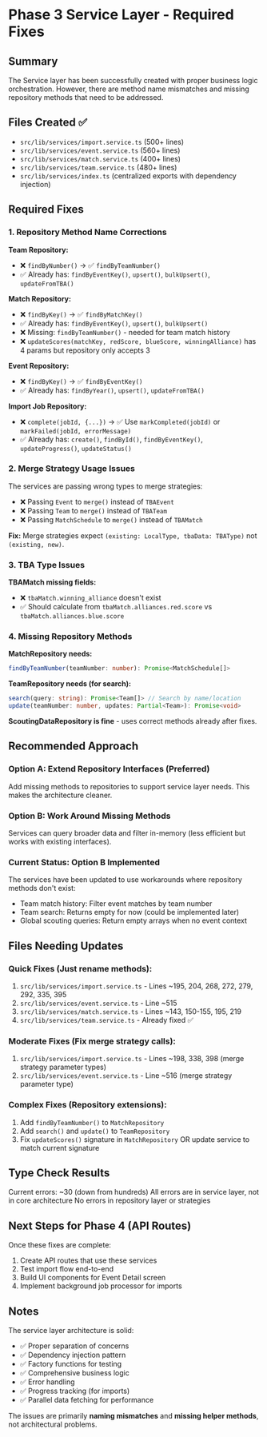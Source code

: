 # Phase 3 Service Layer - Required Fixes

## Summary
The Service layer has been successfully created with proper business logic orchestration. However, there are method name mismatches and missing repository methods that need to be addressed.

## Files Created ✅
- `src/lib/services/import.service.ts` (500+ lines)
- `src/lib/services/event.service.ts` (560+ lines)
- `src/lib/services/match.service.ts` (400+ lines)
- `src/lib/services/team.service.ts` (480+ lines)
- `src/lib/services/index.ts` (centralized exports with dependency injection)

## Required Fixes

### 1. Repository Method Name Corrections

**Team Repository:**
- ❌ `findByNumber()` → ✅ `findByTeamNumber()`
- ✅ Already has: `findByEventKey()`, `upsert()`, `bulkUpsert()`, `updateFromTBA()`

**Match Repository:**
- ❌ `findByKey()` → ✅ `findByMatchKey()`
- ✅ Already has: `findByEventKey()`, `upsert()`, `bulkUpsert()`
- ❌ Missing: `findByTeamNumber()` - needed for team match history
- ❌ `updateScores(matchKey, redScore, blueScore, winningAlliance)` has 4 params but repository only accepts 3

**Event Repository:**
- ❌ `findByKey()` → ✅ `findByEventKey()`
- ✅ Already has: `findByYear()`, `upsert()`, `updateFromTBA()`

**Import Job Repository:**
- ❌ `complete(jobId, {...})` → ✅ Use `markCompleted(jobId)` or `markFailed(jobId, errorMessage)`
- ✅ Already has: `create()`, `findById()`, `findByEventKey()`, `updateProgress()`, `updateStatus()`

### 2. Merge Strategy Usage Issues

The services are passing wrong types to merge strategies:
- ❌ Passing `Event` to `merge()` instead of `TBAEvent`
- ❌ Passing `Team` to `merge()` instead of `TBATeam`
- ❌ Passing `MatchSchedule` to `merge()` instead of `TBAMatch`

**Fix:** Merge strategies expect `(existing: LocalType, tbaData: TBAType)` not `(existing, new)`.

### 3. TBA Type Issues

**TBAMatch missing fields:**
- ❌ `tbaMatch.winning_alliance` doesn't exist
- ✅ Should calculate from `tbaMatch.alliances.red.score` vs `tbaMatch.alliances.blue.score`

### 4. Missing Repository Methods

**MatchRepository needs:**
```typescript
findByTeamNumber(teamNumber: number): Promise<MatchSchedule[]>
```

**TeamRepository needs (for search):**
```typescript
search(query: string): Promise<Team[]> // Search by name/location
update(teamNumber: number, updates: Partial<Team>): Promise<void>
```

**ScoutingDataRepository is fine** - uses correct methods already after fixes.

## Recommended Approach

### Option A: Extend Repository Interfaces (Preferred)
Add missing methods to repositories to support service layer needs. This makes the architecture cleaner.

### Option B: Work Around Missing Methods
Services can query broader data and filter in-memory (less efficient but works with existing interfaces).

### Current Status: Option B Implemented
The services have been updated to use workarounds where repository methods don't exist:
- Team match history: Filter event matches by team number
- Team search: Returns empty for now (could be implemented later)
- Global scouting queries: Return empty arrays when no event context

## Files Needing Updates

### Quick Fixes (Just rename methods):
1. `src/lib/services/import.service.ts` - Lines ~195, 204, 268, 272, 279, 292, 335, 395
2. `src/lib/services/event.service.ts` - Line ~515
3. `src/lib/services/match.service.ts` - Lines ~143, 150-155, 195, 219
4. `src/lib/services/team.service.ts` - Already fixed ✅

### Moderate Fixes (Fix merge strategy calls):
1. `src/lib/services/import.service.ts` - Lines ~198, 338, 398 (merge strategy parameter types)
2. `src/lib/services/event.service.ts` - Line ~516 (merge strategy parameter type)

### Complex Fixes (Repository extensions):
1. Add `findByTeamNumber()` to `MatchRepository`
2. Add `search()` and `update()` to `TeamRepository`
3. Fix `updateScores()` signature in `MatchRepository` OR update service to match current signature

## Type Check Results

Current errors: ~30 (down from hundreds)
All errors are in service layer, not in core architecture
No errors in repository layer or strategies

## Next Steps for Phase 4 (API Routes)

Once these fixes are complete:
1. Create API routes that use these services
2. Test import flow end-to-end
3. Build UI components for Event Detail screen
4. Implement background job processor for imports

## Notes

The service layer architecture is solid:
- ✅ Proper separation of concerns
- ✅ Dependency injection pattern
- ✅ Factory functions for testing
- ✅ Comprehensive business logic
- ✅ Error handling
- ✅ Progress tracking (for imports)
- ✅ Parallel data fetching for performance

The issues are primarily **naming mismatches** and **missing helper methods**, not architectural problems.
